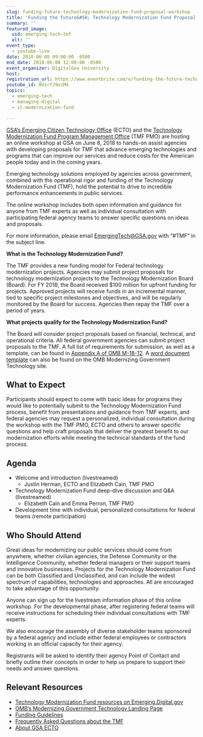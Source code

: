 ```yaml
---
slug: funding-future-technology-modernization-fund-proposal-workshop
title: 'Funding the Future&#58; Technology Modernization Fund Proposal Workshop'
summary: ''
featured_image:
  uid: emerging-tech-tmf
  alt: ''
event_type:
  - youtube-live
date: 2018-06-08 09:00:00 -0500
end_date: 2018-06-08 12:00:00 -0500
event_organizer: DigitalGov University
host:
registration_url: https://www.eventbrite.com/e/funding-the-future-technology-modernization-fund-proposal-workshop-registration-46384593568
youtube_id: 0UsrfJ9oiM4
topics:
  - emerging-tech
  - managing-digital
  - it-modernization-fund

---
```

[GSA’s Emerging Citizen Technology Office](https://www.gsa.gov/technology/government-it-initiatives/emerging-citizen-technology) (ECTO) and the [Technology Modernization Fund Program Management Office](https://emerging.digital.gov/TMF/) (TMF PMO) are hosting an online workshop at GSA on June 8, 2018 to hands-on assist agencies with developing proposals for TMF that advance emerging technologies and programs that can improve our services and reduce costs for the American people today and in the coming years.

Emerging technology solutions employed by agencies across government, combined with the operational rigor and funding of the Technology Modernization Fund (TMF), hold the potential to drive to incredible performance enhancements in public services.

The online workshop includes both open information and guidance for anyone from TMF experts as well as individual consultation with participating federal agency teams to answer specific questions on ideas and proposals.

For more information, please email [EmergingTech@GSA.gov](EmergingTech@GSA.gov) with “#TMF” in the subject line.

**What is the Technology Modernization Fund?**

The TMF provides a new funding model for Federal technology modernization projects. Agencies may submit project proposals for technology modernization projects to the Technology Modernization Board (Board). For FY 2018, the Board received $100 million for upfront funding for projects. Approved projects will receive funds in an incremental manner, tied to specific project milestones and objectives, and will be regularly monitored by the Board for success. Agencies then repay the TMF over a period of years.

**What projects qualify for the Technology Modernization Fund?**

The Board will consider project proposals based on financial, technical, and operational criteria. All federal government agencies can submit project proposals to the TMF. A full list of requirements for submission, as well as a template, can be found in [Appendix A of OMB M-18-12](https://policy.cio.gov/modernizing-government-technology/). A [word document template](https://policy.cio.gov/assets/APPENDIXA.docx) can also be found on the OMB Modernizing Government Technology site.

## What to Expect

Participants should expect to come with basic ideas for programs they would like to potentially submit to the Technology Modernization Fund process, benefit from presentations and guidance from TMF experts, and federal agencies may request a personalized, individual consultation during the workshop with the TMF PMO, ECTO and others to answer specific questions and help craft proposals that deliver the greatest benefit to our modernization efforts while meeting the technical standards of the fund process.

## Agenda

- Welcome and introduction (livestreamed)
    - Justin Herman, ECTO and Elizabeth Cain, TMF PMO
- Technology Modernization Fund deep-dive discussion and Q&A (livestreamed)
    - Elizabeth Cain and Emma Perron, TMF PMO
- Development time with individual, personalized consultations for federal teams (remote participation)

## Who Should Attend

Great ideas for modernizing our public services should come from anywhere, whether civilian agencies, the Defense Community or the Intelligence Community, whether federal managers or their support teams and innovative businesses. Projects for the Technology Modernization Fund can be both Classified and Unclassified, and can include the widest spectrum of capabilities, technologies and approaches. All are encouraged to take advantage of this opportunity.

Anyone can sign up for the livestream information phase of this online workshop. For the developmental phase, after registering federal teams will receive instructions for scheduling their individual consultations with TMF experts.

We also encourage the assembly of diverse stakeholder teams sponsored by a federal agency and include either federal employees or contractors working in an official capacity for their agency. 

Registrants will be asked to identify their agency Point of Contact and briefly outline their concepts in order to help us prepare to support their needs and answer questions.


## Relevant Resources

- [Technology Modernization Fund resources on Emerging.Digital.gov](https://emerging.digital.gov/TMF/)
- [OMB’s Modernizing Government Technology Landing Page](https://policy.cio.gov/modernizing-government-technology/)
- [Funding Guidelines](https://policy.cio.gov/modernizing-government-technology/funding/)
- [Frequently Asked Questions about the TMF](https://policy.cio.gov/modernizing-government-technology/faq)
- [About GSA ECTO](https://www.gsa.gov/technology/government-it-initiatives/emerging-citizen-technology)
